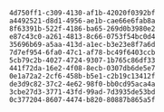 
                4d750ff1-c309-4130-af1b-42020f0392bf
                a4492521-d8d1-4956-ae1b-cae66e6fab8a
                8f63391b-522f-4186-ba65-269d0b3980e2
                e87c43c0-a261-4813-8c66-0753f54bc0d4
                35696b69-a5aa-413d-a1ec-b3e23e8f7a6d
                7d7ef954-6fa0-47c1-af78-bc49f6403ccb
                5cb79c2b-4027-4724-9307-1b765c86df33
                441f72da-16e2-4f08-8ecb-0307db6de5e7
                0e1a72a2-2cf6-458b-b5e1-c2b19c13412f
                de3d9c82-37c2-4e62-98f0-bb0cd95aca4a
                3cbe27d3-3771-43fd-99ad-7d3935de53bd
                0c377204-8607-4474-b820-80887b865a5f
                